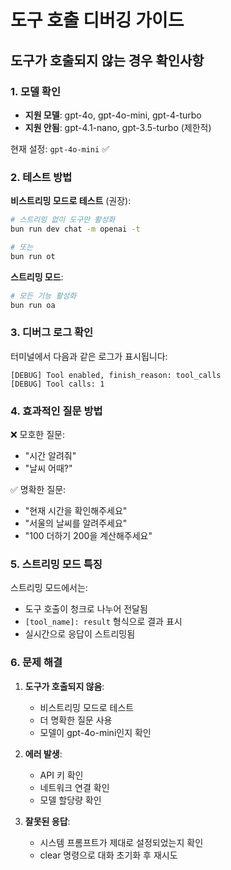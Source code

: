 # 도구 호출 디버깅 가이드

## 도구가 호출되지 않는 경우 확인사항

### 1. 모델 확인
- **지원 모델**: gpt-4o, gpt-4o-mini, gpt-4-turbo
- **지원 안됨**: gpt-4.1-nano, gpt-3.5-turbo (제한적)

현재 설정: `gpt-4o-mini` ✅

### 2. 테스트 방법

**비스트리밍 모드로 테스트** (권장):
```bash
# 스트리밍 없이 도구만 활성화
bun run dev chat -m openai -t

# 또는
bun run ot
```

**스트리밍 모드**:
```bash
# 모든 기능 활성화
bun run oa
```

### 3. 디버그 로그 확인

터미널에서 다음과 같은 로그가 표시됩니다:
```
[DEBUG] Tool enabled, finish_reason: tool_calls
[DEBUG] Tool calls: 1
```

### 4. 효과적인 질문 방법

❌ 모호한 질문:
- "시간 알려줘"
- "날씨 어때?"

✅ 명확한 질문:
- "현재 시간을 확인해주세요"
- "서울의 날씨를 알려주세요"
- "100 더하기 200을 계산해주세요"

### 5. 스트리밍 모드 특징

스트리밍 모드에서는:
- 도구 호출이 청크로 나누어 전달됨
- `[tool_name]: result` 형식으로 결과 표시
- 실시간으로 응답이 스트리밍됨

### 6. 문제 해결

1. **도구가 호출되지 않음**:
   - 비스트리밍 모드로 테스트
   - 더 명확한 질문 사용
   - 모델이 gpt-4o-mini인지 확인

2. **에러 발생**:
   - API 키 확인
   - 네트워크 연결 확인
   - 모델 할당량 확인

3. **잘못된 응답**:
   - 시스템 프롬프트가 제대로 설정되었는지 확인
   - clear 명령으로 대화 초기화 후 재시도